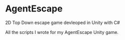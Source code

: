 # AgentEscape
2D Top Down escape game devleoped in Unity with C#

All the scripts I wrote for my AgentEscape Unity game.

